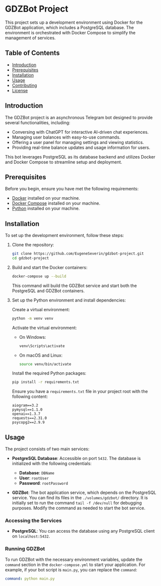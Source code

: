 # GDZBot Project

This project sets up a development environment using Docker for the GDZBot application, which includes a PostgreSQL database. The environment is orchestrated with Docker Compose to simplify the management of services.

## Table of Contents

- [Introduction](#introduction)
- [Prerequisites](#prerequisites)
- [Installation](#installation)
- [Usage](#usage)
- [Contributing](#contributing)
- [License](#license)

## Introduction

The GDZBot project is an asynchronous Telegram bot designed to provide several functionalities, including:

- Conversing with ChatGPT for interactive AI-driven chat experiences.
- Managing user balances with easy-to-use commands.
- Offering a user panel for managing settings and viewing statistics.
- Providing real-time balance updates and usage information for users.

This bot leverages PostgreSQL as its database backend and utilizes Docker and Docker Compose to streamline setup and deployment.

## Prerequisites

Before you begin, ensure you have met the following requirements:

- [Docker](https://www.docker.com/get-started) installed on your machine.
- [Docker Compose](https://docs.docker.com/compose/install/) installed on your machine.
- [Python](https://www.python.org/downloads/) installed on your machine.

## Installation

To set up the development environment, follow these steps:

1. Clone the repository:

    ```bash
    git clone https://github.com/EugeneSeverin/gdzbot-project.git
    cd gdzbot-project
    ```

2. Build and start the Docker containers:

    ```bash
    docker-compose up --build
    ```

    This command will build the GDZBot service and start both the PostgreSQL and GDZBot containers.

3. Set up the Python environment and install dependencies:

    Create a virtual environment:

    ```bash
    python -m venv venv
    ```

    Activate the virtual environment:

    - On Windows:

      ```bash
      venv\Scripts\activate
      ```

    - On macOS and Linux:

      ```bash
      source venv/bin/activate
      ```

    Install the required Python packages:

    ```bash
    pip install -r requirements.txt
    ```

    Ensure you have a `requirements.txt` file in your project root with the following content:

    ```plaintext
    aiogram==3.2
    pymysql==1.1.0
    openai==1.3.7
    requests==2.31.0
    psycopg2==2.9.9
    ```

## Usage

The project consists of two main services:

- **PostgreSQL Database**: Accessible on port `5432`. The database is initialized with the following credentials:
  - **Database**: `DBName`
  - **User**: `rootUser`
  - **Password**: `rootPassword`

- **GDZBot**: The bot application service, which depends on the PostgreSQL service. You can find its files in the `./volumes/gdzbot/` directory. It is initially set to run the command `tail -f /dev/null` for debugging purposes. Modify the command as needed to start the bot service.

### Accessing the Services

- **PostgreSQL**: You can access the database using any PostgreSQL client on `localhost:5432`.

### Running GDZBot

To run GDZBot with the necessary environment variables, update the `command` section in the `docker-compose.yml` to start your application. For example, if your bot script is `main.py`, you can replace the `command`:

```yaml
command: python main.py
